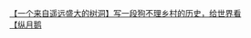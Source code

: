 [【一个来自遥远盛大的树洞】写一段狗不理乡村的历史，给世界看](http://tieba.baidu.com/p/2367009592?see_lz=1&pn=)   
[【纵月鹅](http://tieba.baidu.com/p/2366726374?see_lz=1&pn=)   
